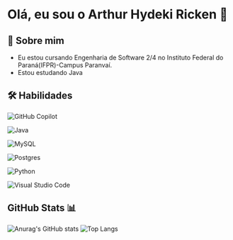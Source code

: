 # Olá, eu sou o Arthur Hydeki Ricken 👋


## 🚀 Sobre mim
* Eu estou cursando Engenharia de Software 2/4 no Instituto Federal do Paraná(IFPR)-Campus Paranvaí.
* Estou estudando Java



## 🛠 Habilidades
![GitHub Copilot](https://img.shields.io/badge/github_copilot-8957E5?style=for-the-badge&logo=github-copilot&logoColor=white)

![Java](https://img.shields.io/badge/java-%23ED8B00.svg?style=for-the-badge&logo=openjdk&logoColor=white)

![MySQL](https://img.shields.io/badge/mysql-4479A1.svg?style=for-the-badge&logo=mysql&logoColor=white)

![Postgres](https://img.shields.io/badge/postgres-%23316192.svg?style=for-the-badge&logo=postgresql&logoColor=white)

![Python](https://img.shields.io/badge/python-3670A0?style=for-the-badge&logo=python&logoColor=ffdd54)

![Visual Studio Code](https://img.shields.io/badge/Visual%20Studio%20Code-0078d7.svg?style=for-the-badge&logo=visual-studio-code&logoColor=white)



## GitHub Stats 📊
![Anurag's GitHub stats](https://github-readme-stats.vercel.app/api?username=Tui-Ricken&theme=merko&show_icons=true)
![Top Langs](https://github-readme-stats-git-masterrstaa-rickstaa.vercel.app/api/top-langs/?username=Tui-Ricken&layout=compact&theme=merko)
